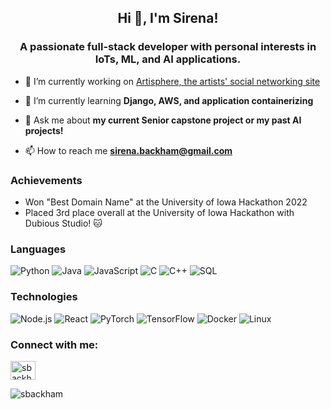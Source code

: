 <h2 align="center">Hi 👋, I'm Sirena!</h2>
<h3 align="center">A passionate full-stack developer with personal interests in IoTs, ML, and AI applications.</h3>


- 🔭 I’m currently working on [Artisphere, the artists' social networking site](https://github.com/sbackham/ArtiSphere)

- 🌱 I’m currently learning **Django, AWS, and application containerizing**

- 💬 Ask me about **my current Senior capstone project or my past AI projects!**

- 📫 How to reach me **sirena.backham@gmail.com**

### Achievements
- Won "Best Domain Name" at the University of Iowa Hackathon 2022
- Placed 3rd place overall at the University of Iowa Hackathon with Dubious Studio! :cat:

### Languages

![Python](https://img.shields.io/badge/-Python-000?&logo=Python)
![Java](https://img.shields.io/badge/-Java-000?&logo=Java&logoColor=007396)
![JavaScript](https://img.shields.io/badge/-JavaScript-000?&logo=JavaScript)
![C](https://img.shields.io/badge/-C-000?&logo=C)
![C++](https://img.shields.io/badge/-C++-000?&logo=c%2b%2b&logoColor=00599C)
![SQL](https://img.shields.io/badge/-SQL-000?&logo=MySQL)

### Technologies

![Node.js](https://img.shields.io/badge/-Node.js-000?&logo=node.js)
![React](https://img.shields.io/badge/-React-000?&logo=React)
![PyTorch](https://img.shields.io/badge/-PyTorch-000?&logo=PyTorch)
![TensorFlow](https://img.shields.io/badge/-TensorFlow-000?&logo=TensorFlow)
![Docker](https://img.shields.io/badge/-Docker-000?&logo=Docker)
![Linux](https://img.shields.io/badge/-Linux-000?&logo=Linux)

<h3 align="left">Connect with me:</h3>
<p align="left">
<a href="https://linkedin.com/in/sbackham" target="blank"><img align="center" src="https://raw.githubusercontent.com/rahuldkjain/github-profile-readme-generator/master/src/images/icons/Social/linked-in-alt.svg" alt="sbackham" height="30" width="40" /></a>
</p>

<p><img align="left" src="https://github-readme-stats.vercel.app/api/top-langs?username=sbackham&show_icons=true&locale=en&layout=compact" alt="sbackham" /></p>

